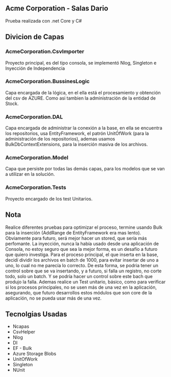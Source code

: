 ## Acme Corporation - Salas Dario
Prueba realizada con .net Core y C#
## Divicion de Capas
### AcmeCorporation.CsvImporter
Proyecto principal, es del tipo consola, se implementó Nlog, Singleton e Inyección de Independencia
### AcmeCorporation.BussinesLogic
Capa encargada de la lógica, en el ella está el procesamiento y obtención del csv de AZURE. Como asi tambien la administración de la entidad de Stock.
### AcmeCorporation.DAL
Capa encargada de administrar la conexión a la base, en ella se encuentra los repositorios, usa EntityFramework, el patrón UnitOfWork (para la administración de los repositorios), ademas usamos BulkDbContextExtensions, para la inserción masiva de los archivos.
### AcmeCorporation.Model
Capa que persiste por todas las demás capas, para los modelos que se van a utilizar en la solución.
### AcmeCorporation.Tests
Proyecto encargado de los test Unitarios.
## Nota
Realice diferentes pruebas para optimizar el proceso, termine usando Bulk para la inserción (AddRange de EntityFramework era mas lento). Obviamente para futuro, será mejor hacer un stored, que sería más perfomante. La inyección, nunca la había usado desde una aplicación de Consola, no estoy seguro que sea la mejor forma, es un desafío a futuro que quiero investiga. Para el proceso principal, el que inserta en la base, decidí dividir los archivos en batch de 1000, para evitar insertar de uno a uno, lo cual no me parecía lo correcto. De esta forma, se podria tener un control sobre que se va insertando, y a futuro, si falla un registro, no corte todo, solo un batch. Y se podría hacer un control sobre este bach que produjo la falla. Ademas realice un Test unitario, básico, como para verificar si los procesos principales, no se usen más de una vez en la aplicación, asegurando, que futuro desarrollos estos módulos que son core de la aplicación, no se pueda usar más de una vez.
## Tecnolgias Usadas
* Ncapas 
* CsvHelper 
* Nlog 
* DI 
* EF - Bulk 
* Azure Storage Blobs 
* UnitOfWork 
* Singleton 
* NUnit
